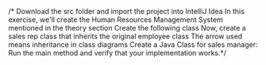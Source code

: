 /* Download the src folder and import the project into IntelliJ Idea
In this exercise, we'll create the Human Resources Management System mentioned in the theory section
Create the following class
Now, create a sales rep class that inherits the original employee class
The arrow used means inheritance in class diagrams
Create a Java Class for sales manager:
Run the main method and verify that your implementation works.*/

